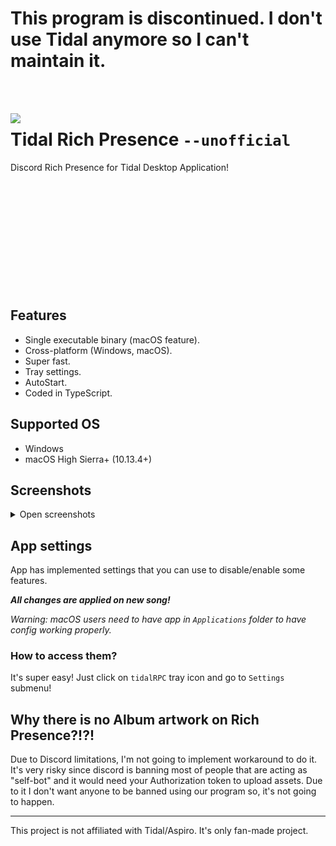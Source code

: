 # This program is discontinued. I don't use Tidal anymore so I can't maintain it.
<br/>
<br/>


<img src="https://user-images.githubusercontent.com/9348108/118810281-fa1c2900-b8ab-11eb-853c-868512cc57cb.png" align="left"></img>

<h1>Tidal Rich Presence <code>--unofficial</code></h1>
Discord Rich Presence for Tidal Desktop Application!
<br><br><br><br><br><br><br><br><br><br><br><br>


## Features

- Single executable binary (macOS feature).
- Cross-platform (Windows, macOS).
- Super fast.
- Tray settings.
- AutoStart.
- Coded in TypeScript.

## Supported OS

- Windows
- macOS High Sierra+ (10.13.4+)

## Screenshots

<details>
  <summary>Open screenshots</summary>

![image](https://user-images.githubusercontent.com/9348108/114874300-7e3a4700-9dfc-11eb-82ea-49c5cf1b25c4.png)
![image](https://user-images.githubusercontent.com/9348108/114874365-901bea00-9dfc-11eb-9ba4-8c6c7aa8b14c.png)
![image](https://user-images.githubusercontent.com/9348108/114874433-9dd16f80-9dfc-11eb-8dbc-f01774950b81.png)

![image](https://user-images.githubusercontent.com/9348108/114874447-a32eba00-9dfc-11eb-9081-544f2781be2b.png)

![image](https://user-images.githubusercontent.com/9348108/115956057-fdb1cf80-a4fa-11eb-9777-c32c64875773.png)

</details>

## App settings

App has implemented settings that you can use to disable/enable some features.

**_All changes are applied on new song!_**

_Warning: macOS users need to have app in `Applications` folder to have config working properly._

### How to access them?

It's super easy! Just click on `tidalRPC` tray icon and go to `Settings` submenu!

## Why there is no Album artwork on Rich Presence?!?!

Due to Discord limitations, I'm not going to implement workaround to do it. It's very risky since discord is banning most of people that are acting as "self-bot" and it would need your Authorization token to upload assets. Due to it I don't want anyone to be banned using our program so, it's not going to happen.

---

This project is not affiliated with Tidal/Aspiro. It's only fan-made project.
